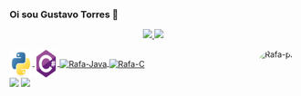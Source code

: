 ### Oi sou Gustavo Torres 👋

<div align="center">
  <a href="https://github.com/GustavoRT-debug">
  <img height="180em" src="https://github-readme-stats.vercel.app/api?username=GustavoRT-debug&show_icons=true&theme=dracula&include_all_commits=true&count_private=true"/>
  <img height="180em" src="https://github-readme-stats.vercel.app/api/top-langs/?username=GustavoRT-debug&layout=compact&langs_count=7&theme=dracula"/>
</div>
  
 <div style="display: inline_block"><br>

 
  <img align="center" alt="Rafa-Python" height="50" width="40" src="https://raw.githubusercontent.com/devicons/devicon/master/icons/python/python-original.svg">
  <img align="center" alt="Rafa-Csharp" height="50" width="40" src="https://raw.githubusercontent.com/devicons/devicon/master/icons/csharp/csharp-original.svg">
   <img align="center" alt="Rafa-Java" height="50" width="40" src="https://user-images.githubusercontent.com/88936210/197610701-13a0d2d2-f79b-4e7f-954a-451d4bc738e9.png">
  <img align="center" alt="Rafa-C" height="50" width="40" src="https://user-images.githubusercontent.com/88936210/197610689-a270f4ff-7540-4168-80a2-3bb7690872ff.png">
 <img align="right" alt="Rafa-pic" height="150" style="border-radius:50px;" src="https://user-images.githubusercontent.com/88936210/197648645-c3bf0dee-936a-48d3-997c-4353a37d60ac.gif">
  
</div>
  
 <div> 
  <a href="https://www.youtube.com/channel/UCs517mniohfXVermU2ZptFQ" target="_blank"><img src="https://img.shields.io/badge/YouTube-FF0000?style=for-the-badge&logo=youtube&logoColor=white" target="_blank"></a>
  <a href="https://www.linkedin.com/in/gustavo-ramos-lages-torres-b9b700170/" target="_blank"><img src="https://img.shields.io/badge/-LinkedIn-%230077B5?style=for-the-badge&logo=linkedin&logoColor=white" target="_blank"></a> 
 
  
 
</div>
